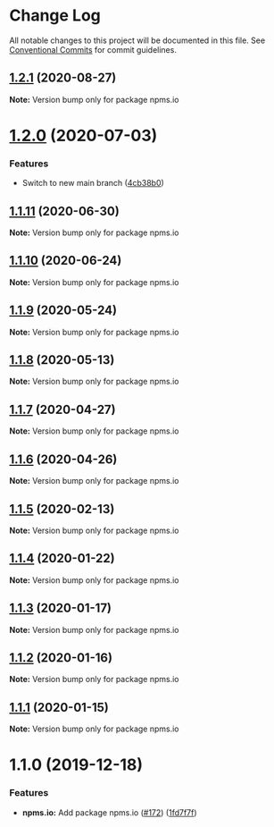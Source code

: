 # Change Log

All notable changes to this project will be documented in this file.
See [Conventional Commits](https://conventionalcommits.org) for commit guidelines.

## [1.2.1](https://github.com/ffflorian/api-clients/tree/main/packages/npms.io/compare/npms.io@1.2.0...npms.io@1.2.1) (2020-08-27)

**Note:** Version bump only for package npms.io





# [1.2.0](https://github.com/ffflorian/api-clients/tree/main/packages/npms.io/compare/npms.io@1.1.11...npms.io@1.2.0) (2020-07-03)


### Features

* Switch to new main branch ([4cb38b0](https://github.com/ffflorian/api-clients/tree/main/packages/npms.io/commit/4cb38b0))





## [1.1.11](https://github.com/ffflorian/api-clients/tree/main/packages/npms.io/compare/npms.io@1.1.10...npms.io@1.1.11) (2020-06-30)

**Note:** Version bump only for package npms.io





## [1.1.10](https://github.com/ffflorian/api-clients/tree/main/packages/npms.io/compare/npms.io@1.1.9...npms.io@1.1.10) (2020-06-24)

**Note:** Version bump only for package npms.io





## [1.1.9](https://github.com/ffflorian/api-clients/tree/main/packages/npms.io/compare/npms.io@1.1.8...npms.io@1.1.9) (2020-05-24)

**Note:** Version bump only for package npms.io





## [1.1.8](https://github.com/ffflorian/api-clients/tree/main/packages/npms.io/compare/npms.io@1.1.7...npms.io@1.1.8) (2020-05-13)

**Note:** Version bump only for package npms.io





## [1.1.7](https://github.com/ffflorian/api-clients/tree/main/packages/npms.io/compare/npms.io@1.1.6...npms.io@1.1.7) (2020-04-27)

**Note:** Version bump only for package npms.io





## [1.1.6](https://github.com/ffflorian/api-clients/tree/main/packages/npms.io/compare/npms.io@1.1.5...npms.io@1.1.6) (2020-04-26)

**Note:** Version bump only for package npms.io





## [1.1.5](https://github.com/ffflorian/api-clients/tree/main/packages/npms.io/compare/npms.io@1.1.4...npms.io@1.1.5) (2020-02-13)

**Note:** Version bump only for package npms.io





## [1.1.4](https://github.com/ffflorian/api-clients/tree/main/packages/npms.io/compare/npms.io@1.1.3...npms.io@1.1.4) (2020-01-22)

**Note:** Version bump only for package npms.io





## [1.1.3](https://github.com/ffflorian/api-clients/tree/main/packages/npms.io/compare/npms.io@1.1.2...npms.io@1.1.3) (2020-01-17)

**Note:** Version bump only for package npms.io





## [1.1.2](https://github.com/ffflorian/api-clients/tree/main/packages/npms.io/compare/npms.io@1.1.1...npms.io@1.1.2) (2020-01-16)

**Note:** Version bump only for package npms.io





## [1.1.1](https://github.com/ffflorian/api-clients/tree/main/packages/npms.io/compare/npms.io@1.1.0...npms.io@1.1.1) (2020-01-15)

**Note:** Version bump only for package npms.io





# 1.1.0 (2019-12-18)


### Features

* **npms.io:** Add package npms.io ([#172](https://github.com/ffflorian/api-clients/tree/main/packages/npms.io/issues/172)) ([1fd7f7f](https://github.com/ffflorian/api-clients/tree/main/packages/npms.io/commit/1fd7f7f))

